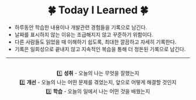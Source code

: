 <h1 align="center">🍀 Today I Learned 🍀</h1>

- 하루동안 학습한 내용이나 개발관련 경험들을 기록으로 남긴다.
- 날짜를 표시하지 않는 이유는 조급해지지 않고 꾸준하기 위함이다.
- 다른 사람들도 읽었을 때 이해하기 쉽도록, 최대한 깔끔하고 자세히 기록한다.
- 기록은 일회성으로 끝내지 않고 지속적인 복습을 통해 더 정돈된 기록으로 남긴다.

---
<br/>
<div  align="center">
1️⃣ <strong>성취</strong> - 오늘의 나는 무엇을 잘했는지
<br/>
2️⃣ <strong>개선</strong> - 오늘의 나는 어떤 문제를 겪었는지, 앞으로 어떻게 해결할 것인지
<br/>
3️⃣ <strong>학습</strong> - 오늘의 일에서 나는 어떤 것을 배웠는지
</div>
